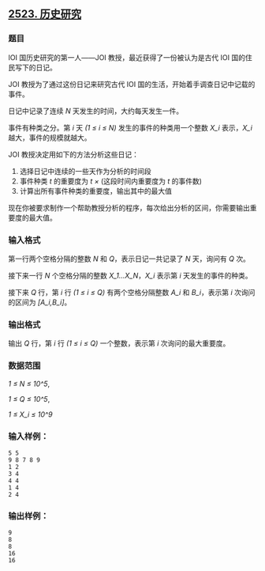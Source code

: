 ## [2523. 历史研究](https://www.acwing.com/problem/content/2525/)

### 题目

IOI 国历史研究的第一人——JOI 教授，最近获得了一份被认为是古代 IOI 国的住民写下的日记。

JOI 教授为了通过这份日记来研究古代 IOI 国的生活，开始着手调查日记中记载的事件。

日记中记录了连续 *N* 天发生的时间，大约每天发生一件。

事件有种类之分。第 *i* 天 *(1 ≤ i ≤ N)* 发生的事件的种类用一个整数 *X_i* 表示，*X_i* 越大，事件的规模就越大。

JOI 教授决定用如下的方法分析这些日记：

1. 选择日记中连续的一些天作为分析的时间段
2. 事件种类 *t* 的重要度为 *t ×* (这段时间内重要度为 *t* 的事件数)
3. 计算出所有事件种类的重要度，输出其中的最大值

现在你被要求制作一个帮助教授分析的程序，每次给出分析的区间，你需要输出重要度的最大值。

### 输入格式

第一行两个空格分隔的整数 *N* 和 *Q*，表示日记一共记录了 *N* 天，询问有 *Q* 次。

接下来一行 *N* 个空格分隔的整数 *X_1…X_N*，*X_i* 表示第 *i* 天发生的事件的种类。

接下来 *Q* 行，第 *i* 行 *(1 ≤ i ≤ Q)* 有两个空格分隔整数 *A_i* 和 *B_i*，表示第 *i* 次询问的区间为 *[A_i,B_i]*。

### 输出格式

输出 *Q* 行，第 *i* 行 *(1 ≤ i ≤ Q)* 一个整数，表示第 *i* 次询问的最大重要度。

### 数据范围

*1 ≤ N ≤ 10^5*,

*1 ≤ Q ≤ 10^5*,

*1 ≤ X_i ≤ 10^9*

### 输入样例：

```
5 5
9 8 7 8 9
1 2
3 4
4 4
1 4
2 4
```

### 输出样例：

```
9
8
8
16
16
```

